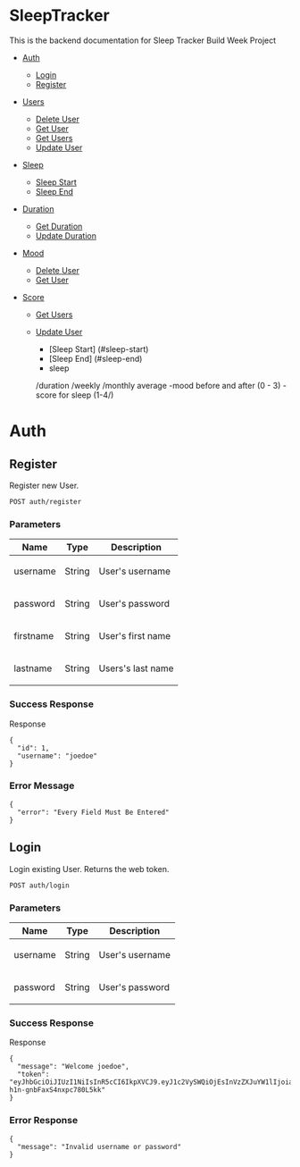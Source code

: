 # SleepTracker

This is the backend documentation for Sleep Tracker Build Week Project

* [Auth](#auth)
  + [Login](#login)
  + [Register](#register)

* [Users](#users)
  + [Delete User](#delete-user)
  + [Get User](#get-user)
  + [Get Users](#get-users)
  + [Update User](#update-user)

* [Sleep](#sleep)
  + [Sleep Start](#sleep-start)
  + [Sleep End](#sleep-end)

* [Duration](#duration)
  + [Get Duration](#get-duration)
  + [Update Duration](#update-duration)

* [Mood](#mood)
  + [Delete User](#delete-user)
  + [Get User](#get-user)

* [Score](#score)
  + [Get Users](#get-users)
  + [Update User](#update-user)
    - [Sleep Start] (#sleep-start)
    - [Sleep End] (#sleep-end)
    - sleep

    /duration
    /weekly
    /monthly average
    -mood before and after (0 - 3)
    -score for sleep (1-4/)

# Auth

## Register

<p>Register new User.</p>

	POST auth/register

### Parameters

| Name    | Type      | Description                          |
|---------|-----------|--------------------------------------|
| username			| String			|  <p>User's username</p>							|
| password			| String			|  <p>User's password</p>							|
| firstname			| String			|  <p>User's first name</p>							|
| lastname			| String			|  <p>Users's last name</p>							|

### Success Response

Response

``` 
{
  "id": 1,
  "username": "joedoe"
}

```

### Error Message

``` 
{
  "error": "Every Field Must Be Entered"
}
```

## Login

<p>Login existing User.  Returns the web token.</p>

	POST auth/login

### Parameters

| Name    | Type      | Description                          |
|---------|-----------|--------------------------------------|
| username			| String			|  <p>User's username</p>							|
| password			| String			|  <p>User's password</p>							|

### Success Response

Response

``` 
{
  "message": "Welcome joedoe",
  "token": "eyJhbGciOiJIUzI1NiIsInR5cCI6IkpXVCJ9.eyJ1c2VySWQiOjEsInVzZXJuYW1lIjoiam9lZG9lIiwiaWF0IjoxNTkwMDE3MTQ1LCJleHAiOjE1OTAwMjQzNDV9.cgZzopb7bC9SN7ewzyQ-h1n-gnbFaxS4nxpc780L5kk"
}
```

### Error Response

``` 
{
  "message": "Invalid username or password"
}
```
